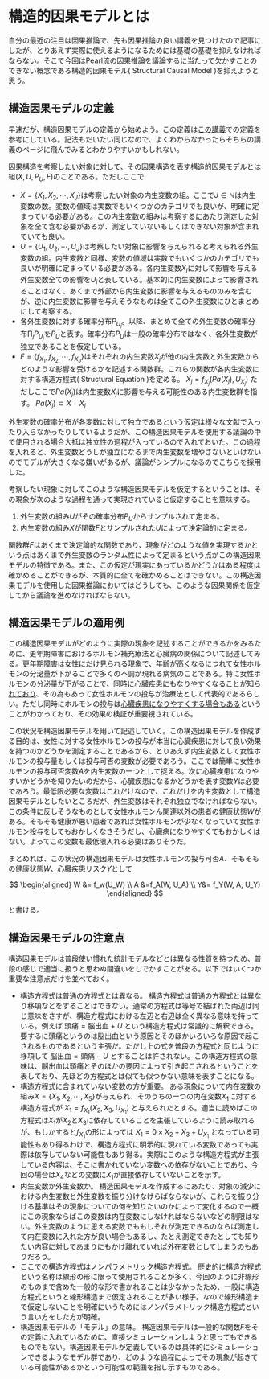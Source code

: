 # 構造的因果モデルとは

自分の最近の注目は因果推論で、先も因果推論の良い講義を見つけたので記事にしたが、とりあえず実際に使えるようになるためには基礎の基礎を抑えなければならない。そこで今回はPearl流の因果推論を議論するに当たって欠かすことのできない概念である構造的因果モデル( Structural Causal Model )を抑えようと思う。

## 構造因果モデルの定義

早速だが、構造因果モデルの定義から始めよう。この定義は[この講義](http://www.ucbbiostat.com/lectures)での定義を参考にしている。記法もだいたい同じなので、よくわからなかったらそちらの講義のページに飛んでみるとわかりやすいかもしれない。

因果構造を考察したい対象に対して、その因果構造を表す構造的因果モデルとは組$(X, U, P_U, F)$のことである。ただしここで

- $X = \{ X_1, X_2, \cdots, X_J \}$は考察したい対象の内生変数の組。ここで$J \in \mathbb{N}$は内生変数の数。変数の値域は実数でもいくつかのカテゴリでも良いが、明確に定まっている必要がある。この内生変数の組みは考察するにあたり測定した対象を全て含む必要があるが、測定していないもしくはできない対象が含まれていても良い。
- $U = \{ U_1, U_2, \cdots, U_J \}$は考察したい対象に影響を与えられると考えられる外生変数の組。内生変数と同様、変数の値域は実数でもいくつかのカテゴリでも良いが明確に定まっている必要がある。各内生変数$X_i$に対して影響を与える外生変数全ての影響を$U_i$と表している。基本的に内生変数によって影響されることはなく、あくまで外部から内生変数に影響を与えるもののみを含むが、逆に内生変数に影響を与えそうなものは全てこの外生変数にひとまとめにして考察する。
- 各外生変数に対する確率分布$P_{U_j}$。以降、まとめて全ての外生変数の確率分布$\prod_j P_{U_j}$を$P_U$と表す。確率分布$P_U$は一般の確率分布ではなく、各外生変数が独立であることを仮定している。
- $F = \{ f_{X_1}, f_{X_2}, \cdots, f_{X_J}\}$はそれぞれの内生変数$X_j$が他の内生変数と外生変数からどのような影響を受けるかを記述する関数群。これらの関数が各内生変数に対する構造方程式( Structural Equation )を定める。 $X_j = f_{X_j}(Pa(X_j), U_{X_j})$ ただしここで$Pa(X_j)$は内生変数$X_j$に影響を与える可能性のある内生変数群を指す。 $Pa(X_j) \subset X - X_j$

外生変数の確率分布が各変数に対して独立であるという仮定は様々な文献で入ったり入らなかったりしているようだが、この構造因果モデルを使用する議論の中で使用される場合大抵は独立性の過程が入っているので入れておいた。この過程を入れると、外生変数どうしが独立になるまで内生変数を増やさないといけないのでモデルが大きくなる嫌いがあるが、議論がシンプルになるのでこちらを採用した。

考察したい現象に対してこのような構造因果モデルを仮定するということは、その現象が次のような過程を通って実現されていると仮定することを意味する。

1. 外生変数の組み$U$がその確率分布$P_U$からサンプルされて定まる。
1. 内生変数の組み$X$が関数$F$とサンプルされた$U$によって決定論的に定まる。

関数群$F$はあくまで決定論的な関数であり、現象がどのような値を実現するかという点はあくまで外生変数のランダム性によって定まるという点がこの構造因果モデルの特徴である。また、この仮定が現実にあっているかどうかはある程度は確かめることができるが、本質的に全てを確かめることはできない。この構造因果モデルを使用した因果推論においてはどうしても、このような因果関係を仮定してから議論を進めなければならない。

## 構造因果モデルの適用例

この構造因果モデルがどのように実際の現象を記述することができるかをみるために、更年期障害におけるホルモン補充療法と心臓病の関係について記述してみる。更年期障害は女性にだけ見られる現象で、年齢が高くなるにつれて女性ホルモンの分泌量が下がることで多くの不調が現れる病気のことである。特に女性ホルモンの分泌量が下がることで、同時に[心臓疾患にもなりやすくなることが知られており](https://www.mayoclinic.org/diseases-conditions/menopause/in-depth/hormone-replacement-therapy/art-20047550)、その為もあって女性ホルモンの投与が治療法として代表的であるらしい。ただし同時にホルモンの投与は[心臓疾患になりやすくする場合もある](https://www.mayoclinic.org/diseases-conditions/menopause/in-depth/hormone-replacement-therapy/art-20047550)ということがわかっており、その効果の検証が重要視されている。

この状況を構造因果モデルを用いて記述していく。この構造因果モデルを作成する目的は、女性に対する女性ホルモンの投与が本当に心臓疾患に対して良い効果を持つのかどうかを測定することであるから、とりあえず内生変数として女性ホルモンの投与量もしくは投与可否の変数が必要であろう。ここでは簡単に女性ホルモンの投与可否変数$A$を内生変数の一つとして捉える。次に心臓疾患になりやすいかどうかを知りたいのだから、心臓疾患になるかどうかを表す変数$Y$は必要であろう。最低限必要な変数はこれだけなので、これだけを内生変数として構造因果モデルとしたいところだが、外生変数はそれぞれ独立でなければならない。この条件に反しそうなものとして女性ホルモンん関連以外の患者の健康状態$W$がある。そもそも健康が悪い患者であれば女性ホルモンが少なくなっていて女性ホルモン投与をしてもおかしくなさそうだし、心臓病になりやすくてもおかしくはない。よってこの変数も最低限入れる必要はありそうだ。

まとめれば、この状況の構造因果モデルは女性ホルモンの投与可否$A$、そもそもの健康状態$W$、心臓疾患リスク$Y$として

$$
\begin{aligned}
W &= f_w(U_W) \\ A &=f_A(W, U_A) \\
Y&= f_Y(W, A, U_Y)
\end{aligned}
$$

と書ける。

## 構造因果モデルの注意点

構造因果モデルは普段使い慣れた統計モデルなどとは異なる性質を持つため、普段の感じで適当に扱うと思わぬ間違いをしでかすことがある。以下ではいくつか重要な注意点だけを並べておく。

- 構造方程式は普通の方程式とは異なる。
構造方程式は普通の方程式とは異なり移項などをすることはできない。通常の方程式は等号で結ばれた両辺は同じ意味をさすが、構造方程式における左辺と右辺は全く異なる意味を持っている。例えば $\text{頭痛} = \text{脳出血} + U$ という構造方程式は常識的に解釈できる。要するに頭痛というのは脳出血という原因とそのほかいろいろな原因で起こされるものであるという主張だ。ただし上の式を普段の方程式と同じように移項して $\text{脳出血} = \text{頭痛} - U$ とすることは許されない。この構造方程式の意味は、脳出血は頭痛とそのほかの要因によって引き起こされるということを表しており、先ほどの方程式とは似ても似つかない意味を表すことになる。
- 構造方程式に含まれていない変数の方が重要。
ある現象について内在変数の組み$X = \{ X_1, X_2, \cdots, X_5\}$が与えられ、そのうちの一つの内在変数$X_1$に対する構造方程式が $X_1 = f_{X_1}(X_2, X_3, U_{X_1})$ と与えられたとする。適当に読めばこの方程式は$X_1$が$X_2$と$X_3$に依存していることを主張しているように読み取れるが、もしかすると$f_{X_1}$の形によっては $X_1 = 0 \times X_2 + X_3 + U_{X_1}$ となっている可能性もあり得るわけで、構造方程式に明示的に現れている変数であっても実際は依存していない可能性もあり得る。実際にこのような構造方程式が主張している内容は、そこに書かれていない変数への依存がないことであり、今回の場合は$X_4$などの変数に$X_1$が直接依存していないことを示す。
- 内生変数か外生変数か。
構造因果モデルを作成するにあたり、対象の減少における内生変数と外生変数を振り分けなけらばならないが、これらを振り分ける基準はその現象についての何を知りたいのかによって変化するので一概にこの現象ならばこの変数は内在変数にしなければならないなどの制限はない。外生変数のように思える変数でももしそれが測定できるのならば測定して内在変数に入れた方が良い場合もあるし、たとえ測定できたとしても知りたい内容に対してあまりにもかけ離れていれば外在変数としてしまうのもありだろう。
- ここでの構造方程式はノンパラメトリック構造方程式。
歴史的に構造方程式という名称は線形の形に限って使用されることが多く、今回のように非線形のものまで含めた一般的な形で書かれることは少なかったため、一般に構造方程式というと線形構造まで仮定されることが多い様子。なので線形構造まで仮定しないことを明確にいうためにはノンパラメトリック構造方程式という言い方をした方が明確。
- 構造因果モデルの「モデル」の意味。
構造因果モデルは一般的な関数$F$をその定義に入れているために、直接シミュレーションしようと思ってもできるものでもない。構造因果モデルが定義しているのは具体的にシミュレーションできるようなモデル群であり、どのような過程によってその現象が起きている可能性があるかという可能性の範囲を指し示すものである。
